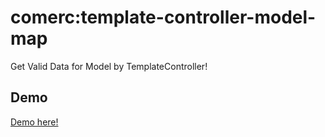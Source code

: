 # comerc:template-controller-model-map

Get Valid Data for Model by TemplateController!

## Demo

[Demo here!](https://github.com/comerc/meteor-template-controller-demo)
